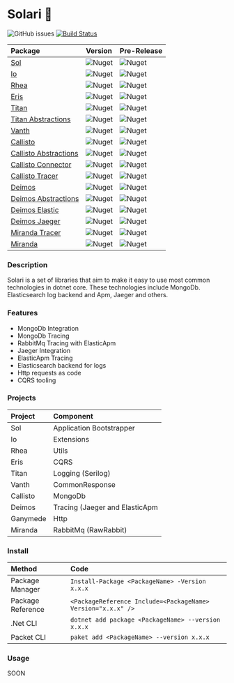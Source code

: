 # Solari 🚀

![GitHub issues](https://img.shields.io/github/issues/LuccasGianesini/solari)
[![Build Status](https://dev.azure.com/luccaslauthgianesini/Solari/_apis/build/status/LuccasGianesini.solari?branchName=master&jobName=Build%20solution%20and%20create%20NuGet%20packages)](https://dev.azure.com/luccaslauthgianesini/Solari/_build/latest?definitionId=24&branchName=master)

   |   Package                                                                             | Version                                                                 | Pre-Release                                                                    | 
   | :------------------------------------------------------------------------------------ |:----------------------------------------------------------------------- |:-------------------------------------------------------------------------- |
   | [Sol](https://www.nuget.org/packages/Solari.Sol/)                                     | ![Nuget](https://img.shields.io/nuget/v/Solari.Sol)                     | ![Nuget](https://img.shields.io/nuget/vpre/Solari.Sol)                     |
   | [Io](https://www.nuget.org/packages/Solari.Io/)                                       | ![Nuget](https://img.shields.io/nuget/v/Solari.Io)                      | ![Nuget](https://img.shields.io/nuget/vpre/Solari.Io)                      |
   | [Rhea](https://www.nuget.org/packages/Solari.Rhea/)                                   | ![Nuget](https://img.shields.io/nuget/v/Solari.Rhea)                    | ![Nuget](https://img.shields.io/nuget/vpre/Solari.Rhea)                    |
   | [Eris](https://www.nuget.org/packages/Solari.Eris/)                                   | ![Nuget](https://img.shields.io/nuget/v/Solari.Eris)                    | ![Nuget](https://img.shields.io/nuget/vpre/Solari.Eris)                    |
   | [Titan](https://www.nuget.org/packages/Solari.Titan/)                                 | ![Nuget](https://img.shields.io/nuget/v/Solari.Titan)                   | ![Nuget](https://img.shields.io/nuget/vpre/Solari.Titan)                   |
   | [Titan Abstractions](https://www.nuget.org/packages/Solari.Titan.Abstractions/)       | ![Nuget](https://img.shields.io/nuget/v/Solari.Titan.Abstractions)      | ![Nuget](https://img.shields.io/nuget/vpre/Solari.Titan.Abstractions)      | 
   | [Vanth](https://www.nuget.org/packages/Solari.Vanth/)                                 | ![Nuget](https://img.shields.io/nuget/v/Solari.Vanth)                   | ![Nuget](https://img.shields.io/nuget/vpre/Solari.Vanth)                   | 
   | [Callisto](https://www.nuget.org/packages/Solari.Callisto/)                           | ![Nuget](https://img.shields.io/nuget/v/Solari.Callisto)                | ![Nuget](https://img.shields.io/nuget/vpre/Solari.Callisto)                | 
   | [Callisto Abstractions](https://www.nuget.org/packages/Solari.Callisto.Abstractions/) | ![Nuget](https://img.shields.io/nuget/v/Solari.Callisto.Abstractions)   | ![Nuget](https://img.shields.io/nuget/vpre/Solari.Callisto.Abstractions)   |
   | [Callisto Connector](https://www.nuget.org/packages/Solari.Callisto.Connector/)       | ![Nuget](https://img.shields.io/nuget/v/Solari.Callisto.Connector)      | ![Nuget](https://img.shields.io/nuget/vpre/Solari.Callisto.Connector)      |
   | [Callisto Tracer](https://www.nuget.org/packages/Solari.Callisto.Tracer/)             | ![Nuget](https://img.shields.io/nuget/v/Solari.Callisto.Tracer)         | ![Nuget](https://img.shields.io/nuget/vpre/Solari.Callisto.Tracer)         |
   | [Deimos](https://www.nuget.org/packages/Solari.Deimos/)                               | ![Nuget](https://img.shields.io/nuget/v/Solari.Deimos)                  | ![Nuget](https://img.shields.io/nuget/vpre/Solari.Deimos)                  |
   | [Deimos Abstractions](https://www.nuget.org/packages/Solari.Deimos.Abstractions/)     | ![Nuget](https://img.shields.io/nuget/v/Solari.Deimos.Abstractions)     | ![Nuget](https://img.shields.io/nuget/vpre/Solari.Deimos.Abstractions)     |
   | [Deimos Elastic](https://www.nuget.org/packages/Solari.Deimos.Elastic/)               | ![Nuget](https://img.shields.io/nuget/v/Solari.Deimos.Elastic)          | ![Nuget](https://img.shields.io/nuget/vpre/Solari.Deimos.Elastic)          |
   | [Deimos Jaeger](https://www.nuget.org/packages/Solari.Deimos.Jaeger/)                 | ![Nuget](https://img.shields.io/nuget/v/Solari.Deimos.Jaeger)           | ![Nuget](https://img.shields.io/nuget/vpre/Solari.Deimos.Jaeger)           |
   | [Miranda Tracer](https://www.nuget.org/packages/Solari.Miranda.Tracer/)               | ![Nuget](https://img.shields.io/nuget/v/Solari.Miranda.Tracer)          | ![Nuget](https://img.shields.io/nuget/vpre/Solari.Miranda.Tracer)          |
   | [Miranda](https://www.nuget.org/packages/Solari.Miranda/)                             | ![Nuget](https://img.shields.io/nuget/v/Solari.Miranda)                 | ![Nuget](https://img.shields.io/nuget/vpre/Solari.Miranda)                 |
  
### Description

  Solari is a set of libraries that aim to make it easy to use most common technologies in dotnet core. These technologies include MongoDb. Elasticsearch log backend and Apm, Jaeger and others.

### Features

  * MongoDb Integration
  * MongoDb Tracing
  * RabbitMq Tracing with ElasticApm
  * Jaeger Integration
  * ElasticApm Tracing
  * Elasticsearch backend for logs
  * Http requests as code
  * CQRS tooling

### Projects

 |   Project | Component                      |
 | :-------- |:------------------------------ |
 | Sol       | Application Bootstrapper       |
 | Io        | Extensions                     |
 | Rhea      | Utils                          |
 | Eris      | CQRS                           |
 | Titan     | Logging (Serilog)              |
 | Vanth     | CommonResponse                 |
 | Callisto  | MongoDb                        |
 | Deimos    | Tracing (Jaeger and ElasticApm |
 | Ganymede  | Http                           |
 | Miranda   | RabbitMq (RawRabbit)           |
  

### Install
   |   Method            | Code                                                          |
   | :------------------ |:------------------------------------------------------------- |
   | Package Manager     | `Install-Package <PackageName> -Version x.x.x`                |
   | Package Reference   | `<PackageReference Include=<PackageName> Version="x.x.x" />`|
   | .Net CLI            | `dotnet add package <PackageName> --version x.x.x`            |
   | Packet CLI          | `paket add <PackageName> --version x.x.x`                     |



### Usage
SOON